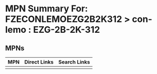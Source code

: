 



# MPN Summary For: FZECONLEMOEZG2B2K312 > con-lemo : EZG-2B-2K-312

## MPNs
  

|MPN|Direct Links|Search Links|
| :--- | :--- | :--- |
||||
